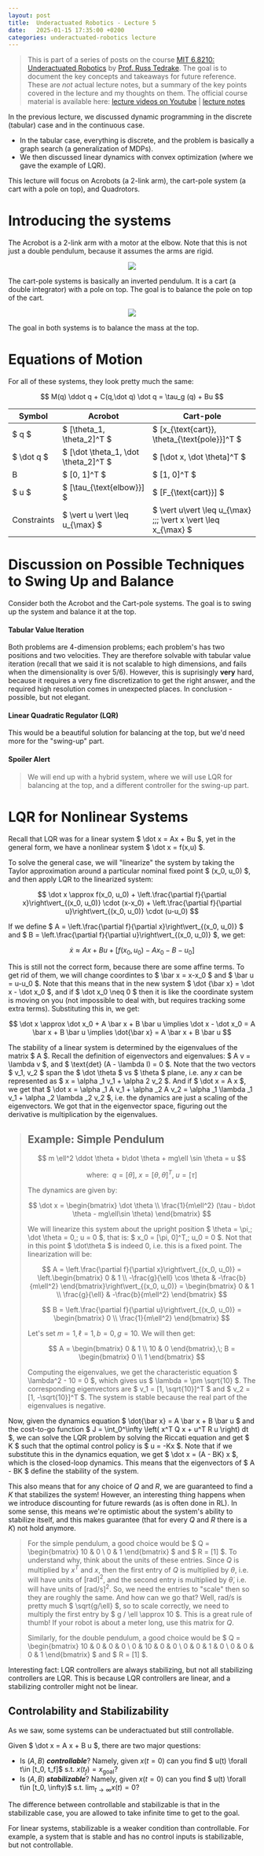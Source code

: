 ```yaml
---
layout: post
title:  Underactuated Robotics - Lecture 5
date:   2025-01-15 17:35:00 +0200
categories: underactuated-robotics lecture
---
```

<script type="text/javascript" id="MathJax-script" async src="https://cdn.jsdelivr.net/npm/mathjax@3/es5/tex-svg.js"></script>
<script>
  MathJax = {
    tex: {
      inlineMath: [['$', '$']]
    }
  };
</script>

> This is part of a series of posts on the course [MIT 6.8210: Underactuated Robotics](https://underactuated.csail.mit.edu/Spring2024/index.html) by [Prof. Russ Tedrake](https://locomotion.csail.mit.edu/russt.html). The goal is to document the key concepts and takeaways for future reference. These are <i>not</i> actual lecture notes, but a summary of the key points covered in the lecture and my thoughts on them. The official course material is available here: [lecture videos on Youtube](https://www.youtube.com/playlist?list=PLkx8KyIQkMfU5szP43GlE_S1QGSPQfL9s) \| [lecture notes](https://underactuated.csail.mit.edu)

In the previous lecture, we discussed dynamic programming in the discrete (tabular) case and in the continuous case. 
 - In the tabular case, everything is discrete, and the problem is basically a graph search (a generalization of MDPs).
 - We then discussed linear dynamics with convex optimization (where we gave the example of LQR).

This lecture will focus on Acrobots (a 2-link arm), the cart-pole system (a cart with a pole on top), and Quadrotors. 

# Introducing the systems

The Acrobot is a 2-link arm with a motor at the elbow. Note that this is not just a double pendulum, because it assumes the arms are rigid.

<p align="center">
  <img src="https://underactuated.csail.mit.edu/figures/acrobot.svg">
</p>

The cart-pole systems is basically an inverted pendulum. It is a cart
(a double integrator) with a pole on top. The goal is to balance the pole on top of the cart.

<p align="center">
  <img src="https://underactuated.csail.mit.edu/figures/cartpole.svg">
</p>

The goal in both systems is to balance the mass at the top. 

# Equations of Motion

For all of these systems, they look pretty much the same:

$$ M(q) \ddot q + C(q,\dot q) \dot q = \tau_g (q) + Bu $$

| Symbol | Acrobot | Cart-pole |
|---|---|---|
| $ q $ | $ [\theta_1, \theta_2]^T $ | $ [x_{\text{cart}}, \theta_{\text{pole}}]^T $ |
| $ \dot q $ | $ [\dot \theta_1, \dot \theta_2]^T $ | $ [\dot x, \dot \theta]^T $ |
| B | $ [0, 1]^T $ | $ [1, 0]^T $ |
| $ u $ | $ [\tau_{\text{elbow}}] $ | $ [F_{\text{cart}}] $ |
| Constraints | $ \vert u \vert \leq u_{\max} $ | $ \vert u\vert \leq u_{\max} \;;\; \vert x \vert \leq x_{\max} $ |

# Discussion on Possible Techniques to Swing Up and Balance

Consider both the Acrobot and the Cart-pole systems. The goal is to swing up the system and balance it at the top.

#### Tabular Value Iteration
Both problems are 4-dimension problems; each problem's has two positions and two velocities. They are therefore solvable with tabular value iteration (recall that we said it is not scalable to high dimensions, and fails when the dimensionality is over 5/6). However, this is suprisingly **very** hard, because it requires a very fine discretization to get the right answer, and the required high resolution comes in unexpected places. 
In conclusion - possible, but not elegant.

#### Linear Quadratic Regulator (LQR)
This would be a beautiful solution for balancing at the top, but we'd need more for the "swing-up" part.

#### Spoiler Alert
> We will end up with a hybrid system, where we will use LQR for balancing at the top, and a different controller for the swing-up part.

# LQR for Nonlinear Systems
Recall that LQR was for a linear system $ \dot x = Ax + Bu $, yet in the general form, we have a nonlinear system $ \dot x = f(x,u) $.

To solve the general case, we will "linearize" the system by taking the Taylor approximation around a particular nominal fixed point $ (x_0, u_0) $, and then apply LQR to the linearized system: 

$$ \dot x \approx f(x_0, u_0) + \left.\frac{\partial f}{\partial x}\right\vert_{(x_0, u_0)} \cdot (x-x_0) + \left.\frac{\partial f}{\partial u}\right\vert_{(x_0, u_0)} \cdot (u-u_0) $$

If we define $ A = \left.\frac{\partial f}{\partial x}\right\vert_{(x_0, u_0)} $ and $ B = \left.\frac{\partial f}{\partial u}\right\vert_{(x_0, u_0)} $, we get:

$$ \dot x \approx Ax + Bu + \left[ f(x_0, u_0) - A x_0 - B -u_0 \right] $$

This is still not the correct form, because there are some affine terms. To get rid of them, we will change coordintes to $ \bar x = x-x_0 $ and $ \bar u = u-u_0 $. Note that this means that in the new system $ \dot {\bar x} = \dot x - \dot x_0 $, and if $ \dot x_0 \neq 0 $ then it is like the coordinate system is moving on you (not impossible to deal with, but requires tracking some extra terms). Substituting this in, we get:

$$ \dot x \approx \dot x_0 + A \bar x + B \bar u  \implies \dot x - \dot x_0 = A \bar x + B \bar u \implies \dot{\bar x} = A \bar x + B \bar u $$

The stability of a linear system is determined by the eigenvalues of the matrix $ A $. Recall the definition of eigenvectors and eigenvalues: $ A v = \lambda v $, and $ \text{det} (A - \lambda I) = 0 $. Note that the two vectors $ v_1, v_2 $ span the $ \dot \theta $ vs $ \theta $ plane, i.e. any $x$ can be represented as $ x = \alpha _1 v_1 + \alpha 2 v_2 $. And if $ \dot x = A x $, we get that $ \dot x = \alpha _1 A v_1 + \alpha _2 A v_2 = \alpha _1 \lambda _1 v_1 + \alpha _2 \lambda _2 v_2 $, i.e. the dynamics are just a scaling of the eigenvectors. We got that in the eigenvector space, figuring out the derivative is multiplication by the eigenvalues.

> ## Example: Simple Pendulum
>
> $$ m \ell^2 \ddot \theta + b\dot \theta + mg\ell \sin \theta = u $$
>
> $$ \text{where: }\; q = [\theta],\; x = [\theta, \dot \theta]^T,\; u = [\tau] $$
> 
> The dynamics are given by:
> 
> $$ \dot x = \begin{bmatrix} \dot \theta  \\  \frac{1}{m\ell^2} (\tau - b\dot \theta - mg\ell\sin \theta) \end{bmatrix} $$
> 
> We will linearize this system about the upright position $ \theta = \pi,\; \dot \theta = 0,\; u = 0 $, that is: $ x_0 = [\pi, 0]^T,\; u_0 = 0 $. Not that in this point $ \dot\theta $ is indeed 0, i.e. this is a fixed point. The linearization will be:
> 
> $$ A = \left.\frac{\partial f}{\partial x}\right\vert_{(x_0, u_0)} = \left.\begin{bmatrix} 0 & 1 \\ -\frac{g}{\ell} \cos \theta & -\frac{b}{m\ell^2} \end{bmatrix}\right\vert_{(x_0, u_0)} = \begin{bmatrix} 0 & 1 \\ \frac{g}{\ell} & -\frac{b}{m\ell^2} \end{bmatrix} $$
> 
> $$ B = \left.\frac{\partial f}{\partial u}\right\vert_{(x_0, u_0)} = \begin{bmatrix} 0 \\ \frac{1}{m\ell^2} \end{bmatrix} $$
> 
> Let's set $m = 1, \ell = 1, b = 0, g = 10$. We will then get:
> 
> $$ A = \begin{bmatrix} 0 & 1 \\ 10 & 0 \end{bmatrix},\; B = \begin{bmatrix} 0 \\ 1 \end{bmatrix} $$
> 
>
> Computing the eigenvalues, we get the characteristic equation $ \lambda^2 - 10 = 0 $, which gives us $ \lambda = \pm \sqrt{10} $. The corresponding eigenvectors are $ v_1 = [1, \sqrt{10}]^T $ and $ v_2 = [1, -\sqrt{10}]^T $. The system is stable because the real part of the eigenvalues is negative.

Now, given the dynamics equation $ \dot{\bar x} = A \bar x + B \bar u $ and the cost-to-go function $ J = \int_0^\infty \left( x^T Q x + u^T R u \right) dt $, we can solve the LQR problem by solving the Riccati equation and get $ K $ such that the optimal control policy is $ u = -Kx $. Note that if we substitute this in the dynamics equation, we get $ \dot x = (A - BK) x $, which is the closed-loop dynamics. This means that the eigenvectors of $ A - BK $ define the stability of the system.

This also means that for any choice of $Q$ and $R$, we are guaranteed to find a $K$ that stabilizes the system! However, an interesting thing happens when we introduce discounting for future rewards (as is often done in RL). In some sense, this means we're optimistic about the system's ability to stabilize itself, and this makes guarantee (that for every $Q$ and $R$ there is a $K$) not hold anymore.

> For the simple pendulum, a good choice would be $ Q = \begin{bmatrix} 10 & 0 \\ 0 & 1 \end{bmatrix} $ and $ R = [1] $. To understand why, think about the units of these entries. Since $Q$ is multiplied by $x^T$ and $x$, then the first entry of $Q$ is multiplied by $\theta$, i.e. will have units of $[\text{rad}]^2$, and the second entry is multiplied by $\dot \theta$, i.e. will have units of $[\text{rad/s}]^2$. So, we need the entries to "scale" then so they are roughly the same. And how can we go that? Well, $\text{rad/s}$ is pretty much $ \sqrt{g/\ell} $, so to scale correctly, we need to multiply the first entry by $ g / \ell \approx 10 $. This is a great rule of thumb! If your robot is about a meter long, use this matrix for $Q$.
>
> Similarly, for the double pendulum, a good choice would be $ Q = \begin{bmatrix} 10 & 0 & 0 & 0 \\ 0 & 10 & 0 & 0 \\ 0 & 0 & 1 & 0 \\ 0 & 0 & 0 & 1 \end{bmatrix} $ and $ R = [1] $.

Interesting fact: LQR controllers are always stabilizing, but not all stabilizing controllers are LQR. This is because LQR controllers are linear, and a stabilizing controller might not be linear.

## Controlability and Stabilizability

As we saw, some systems can be underactuated but still controllable. 

Given $ \dot x = A x + B u $, there are two major questions:
- Is $(A,B)$ ***controllable***? Namely, given $x(t=0)$ can you find $ u(t) \forall t\in [t_0, t_f]$ s.t. $x(t_f) = x_{\text{goal}}$?
- Is $(A,B)$ ***stabilizable***? Namely, given $x(t=0)$ can you find $ u(t) \forall t\in [t_0, \infty)$ s.t. $\lim_{t\to \infty} x(t) = 0$?

The difference between controllable and stabilizable is that in the stabilizable case, you are allowed to take infinite time to get to the goal. 

For linear systems, stabilizable is a weaker condition than controllable. For example, a system that is stable and has no control inputs is stabilizable, but not controllable.

